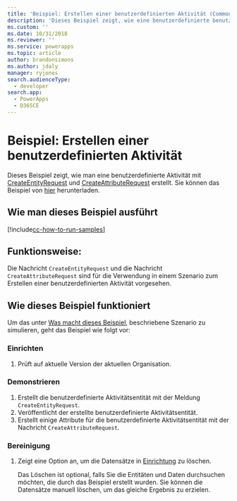 ```yaml
---
title: 'Beispiel: Erstellen einer benutzerdefinierten Aktivität (Common Data Service) | MicrosoftDocs'
description: 'Dieses Beispiel zeigt, wie eine benutzerdefinierte benutzerdefinierten Aktivität erstellet wird.'
ms.custom: ''
ms.date: 10/31/2018
ms.reviewer: ''
ms.service: powerapps
ms.topic: article
author: brandonsimons
ms.author: jdaly
manager: ryjones
search.audienceType:
  - developer
search.app:
  - PowerApps
  - D365CE
---
```

# <a name="sample-create-a-custom-activity"></a>Beispiel: Erstellen einer benutzerdefinierten Aktivität

Dieses Beispiel zeigt, wie man eine benutzerdefinierte Aktivität mit [CreateEntityRequest](https://docs.microsoft.com/dotnet/api/microsoft.xrm.sdk.messages.createentityrequest?view=dynamics-general-ce-9) und [CreateAttributeRequest](https://docs.microsoft.com/dotnet/api/microsoft.xrm.sdk.messages.createattributerequest?view=dynamics-general-ce-9) erstellt. Sie können das Beispiel von [hier](https://github.com/Microsoft/PowerApps-Samples/tree/master/cds/orgsvc/C%23/CustomActivity) herunterladen. 

## <a name="how-to-run-this-sample"></a>Wie man dieses Beispiel ausführt

[!include[cc-how-to-run-samples](../../includes/cc-how-to-run-samples.md)]

## <a name="what-this-sample-does"></a>Funktionsweise:

Die Nachricht `CreateEntityRequest` und die Nachricht `CreateAttributeRequest` sind für die Verwendung in einem Szenario zum Erstellen einer benutzerdefinierten Aktivität vorgesehen.

## <a name="how-this-sample-works"></a>Wie dieses Beispiel funktioniert

Um das unter [Was macht dieses Beispiel](#what-this-sample-does), beschriebene Szenario zu simulieren, geht das Beispiel wie folgt vor:

### <a name="setup"></a>Einrichten

1. Prüft auf aktuelle Version der aktuellen Organisation.

### <a name="demonstrate"></a>Demonstrieren

1. Erstellt die benutzerdefinierte Aktivitätsentität mit der Meldung `CreateEntityRequest`.
2. Veröffentlicht der erstellte benutzerdefinierte Aktivitätsentität.
3. Erstellt einige Attribute für die benutzerdefinierte Aktivitätsentität mit der Nachricht `CreateAttributeRequest`.

### <a name="clean-up"></a>Bereinigung

1. Zeigt eine Option an, um die Datensätze in [Einrichtung](#setup) zu löschen.

    Das Löschen ist optional, falls Sie die Entitäten und Daten durchsuchen möchten, die durch das Beispiel erstellt wurden. Sie können die Datensätze manuell löschen, um das gleiche Ergebnis zu erzielen.
